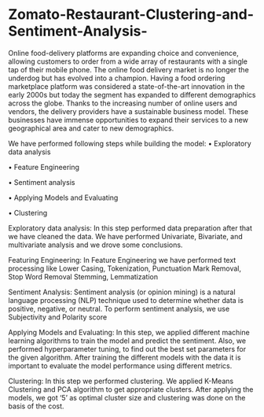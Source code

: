 # Zomato-Restaurant-Clustering-and-Sentiment-Analysis-

Online food-delivery platforms are expanding choice and convenience, allowing customers to order from a wide array of restaurants with a single tap of their mobile phone. The online food delivery market is no longer the underdog but has evolved into a champion. Having a food ordering marketplace platform was considered a state-of-the-art innovation in the early 2000s but today the segment has expanded to different demographics across the globe. Thanks to the increasing number of online users and vendors, the delivery providers have a sustainable business model. These businesses have immense opportunities to expand their services to a new geographical area and cater to new demographics.


We have performed following steps while building the model:
•	Exploratory data analysis

•	Feature Engineering

•	Sentiment analysis

•	Applying Models and Evaluating

•	Clustering


Exploratory data analysis:
In this step performed data preparation after that we have cleaned the data. We have performed Univariate, Bivariate, and multivariate analysis and we drove some conclusions.

Featuring Engineering:
		In Feature Engineering we have performed text processing like Lower Casing, Tokenization, Punctuation Mark Removal, Stop Word Removal Stemming, Lemmatization

Sentiment Analysis:
		Sentiment analysis (or opinion mining) is a natural language processing (NLP) technique used to determine whether data is positive, negative, or neutral. To perform sentiment analysis, we use Subjectivity and Polarity score

Applying Models and Evaluating: 
		In this step, we applied different machine learning algorithms to train the model and predict the sentiment. Also, we performed hyperparameter tuning, to find out the best set parameters for the given algorithm. After training the different models with the data it is important to evaluate the model performance using different metrics.

Clustering: 
	In this step we performed clustering. We applied K-Means Clustering and PCA algorithm to get appropriate clusters. After applying the models, we got ‘5’ as optimal cluster size and clustering was done on the basis of the cost.
